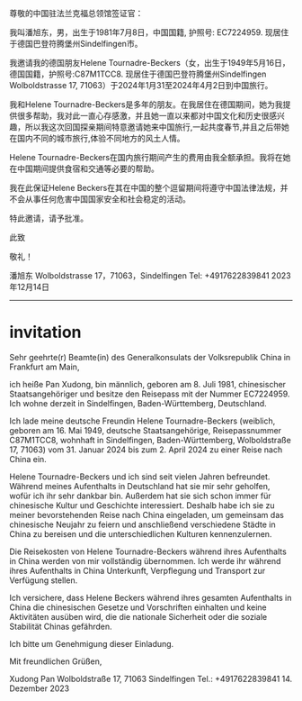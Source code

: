 
尊敬的中国驻法兰克福总领馆签证官：

我叫潘旭东，男，出生于1981年7月8日，中国国籍, 护照号: EC7224959. 现居住于德国巴登符腾堡州Sindelfingen市。

我邀请我的德国朋友Helene Tournadre-Beckers（女，出生于1949年5月16日，德国国籍，护照号:C87M1TCC8. 现居住于德国巴登符腾堡州Sindelfingen Wolboldstrasse 17, 71063）于2024年1月31至2024年4月2日到中国旅行。

我和Helene Tournadre-Beckers是多年的朋友。在我居住在德国期间，她为我提供很多帮助，我对此一直心存感激，并且她一直以来都对中国文化和历史很感兴趣，所以我这次回国探亲期间特意邀请她来中国旅行,一起共度春节,并且之后带她在国内不同的城市旅行,体验不同地方的风土人情。

Helene Tournadre-Beckers在国内旅行期间产生的费用由我全额承担。我将在她在中国期间提供食宿和交通等必要的帮助。

我在此保证Helene Beckers在其在中国的整个逗留期间将遵守中国法律法规，并不会从事任何危害中国国家安全和社会稳定的活动。

特此邀请，请予批准。

此致

敬礼！



潘旭东
Wolboldstrasse 17，71063，Sindelfingen
Tel: +4917622839841
2023年12月14日

---
# invitation

Sehr geehrte(r) Beamte(in) des Generalkonsulats der Volksrepublik China in Frankfurt am Main,

ich heiße Pan Xudong, bin männlich, geboren am 8. Juli 1981, chinesischer Staatsangehöriger und besitze den Reisepass mit der Nummer EC7224959. Ich wohne derzeit in Sindelfingen, Baden-Württemberg, Deutschland.

Ich lade meine deutsche Freundin Helene Tournadre-Beckers (weiblich, geboren am 16. Mai 1949, deutsche Staatsangehörige, Reisepassnummer C87M1TCC8, wohnhaft in Sindelfingen, Baden-Württemberg, Wolboldstraße 17, 71063) vom 31. Januar 2024 bis zum 2. April 2024 zu einer Reise nach China ein.

Helene Tournadre-Beckers und ich sind seit vielen Jahren befreundet. Während meines Aufenthalts in Deutschland hat sie mir sehr geholfen, wofür ich ihr sehr dankbar bin. Außerdem hat sie sich schon immer für chinesische Kultur und Geschichte interessiert. Deshalb habe ich sie zu meiner bevorstehenden Reise nach China eingeladen, um gemeinsam das chinesische Neujahr zu feiern und anschließend verschiedene Städte in China zu bereisen und die unterschiedlichen Kulturen kennenzulernen.

Die Reisekosten von Helene Tournadre-Beckers während ihres Aufenthalts in China werden von mir vollständig übernommen. Ich werde ihr während ihres Aufenthalts in China Unterkunft, Verpflegung und Transport zur Verfügung stellen.

Ich versichere, dass Helene Beckers während ihres gesamten Aufenthalts in China die chinesischen Gesetze und Vorschriften einhalten und keine Aktivitäten ausüben wird, die die nationale Sicherheit oder die soziale Stabilität Chinas gefährden.

Ich bitte um Genehmigung dieser Einladung.

Mit freundlichen Grüßen,


Xudong Pan
Wolboldstraße 17, 71063 Sindelfingen
Tel.: +4917622839841
14. Dezember 2023
